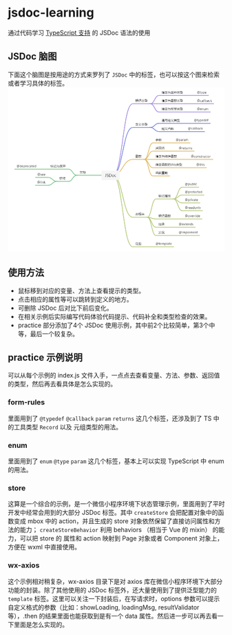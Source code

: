 # jsdoc-learning

通过代码学习 [TypeScript 支持](https://www.typescriptlang.org/docs/handbook/jsdoc-supported-types.html) 的 JSDoc 语法的使用

## JSDoc 脑图

下面这个脑图是按用途的方式来罗列了 `JSDoc` 中的标签，也可以按这个图来检索或者学习具体的标签。
![JSDoc 脑图](./jsdoc-mindmap.png)

## 使用方法

- 鼠标移到对应的变量、方法上查看提示的类型。
- 点击相应的属性等可以跳转到定义的地方。
- 可删除 JSDoc 后对比下前后变化。
- 在相关示例后实际编写代码体验代码提示、代码补全和类型检查的效果。
- practice 部分添加了4个 JSDoc 使用示例，其中前2个比较简单，第3个中等，最后一个较复杂。

## practice 示例说明

可以从每个示例的 index.js 文件入手，一点点去查看变量、方法、参数、返回值的类型，然后再去看具体是怎么实现的。

### form-rules

里面用到了 `@typedef` `@callback` `param` `returns` 这几个标签，还涉及到了 TS 中的工具类型 `Record` 以及 元组类型的用法。

### enum

里面用到了 `enum` `@type` `param` 这几个标签，基本上可以实现 TypeScript 中 enum 的用法。

### store

这算是一个综合的示例，是一个微信小程序环境下状态管理示例，里面用到了平时开发中经常会用到的大部分 JSDoc 标签。其中 `createStore` 会把配置对象中的函数变成 mbox 中的 action，并且生成的 store 对象依然保留了直接访问属性和方法的能力； `createStoreBehavior` 利用 behaviors （相当于 Vue 的 mixin） 的能力，可以把 store 的 属性和 action 映射到 Page 对象或者 Component 对象上，方便在 wxml 中直接使用。

### wx-axios

这个示例相对稍复杂，wx-axios 目录下是对 axios 库在微信小程序环境下大部分功能的封装。除了其他使用的 JSDoc 标签外，还大量使用到了提供泛型能力的 `template` 标签。这里可以关注一下封装后，在写请求时，options 参数可以提示自定义格式的参数（比如：showLoading, loadingMsg, resultValidator 等），.then 的结果里面也能获取到是有一个 data 属性。然后进一步可以再去看一下里面是怎么实现的。
